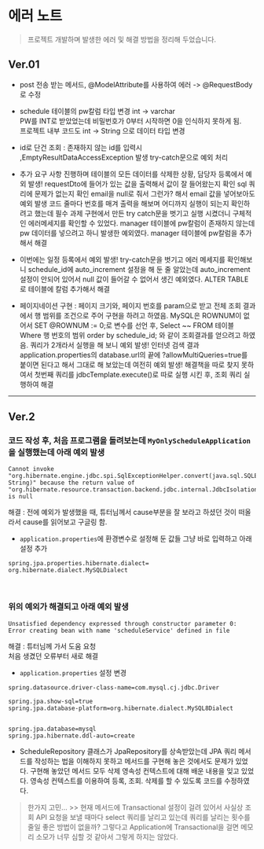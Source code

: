 # 에러 노트
> 프로젝트 개발하며 발생한 에러 및 해결 방법을 정리해 두었습니다.

## Ver.01
- post 전송 받는 메서드, @ModelAttribute를 사용하여 에러 -> @RequestBody로 수정  

- schedule 테이블의 pw칼럼 타입 변경 int -> varchar  
PW를 INT로 받았었는데 비밀번호가 0부터 시작하면 0을 인식하지 못하게 됨.  
프로젝트 내부 코드도 int -> String 으로 데이터 타입 변경  

- id로 단건 조회 : 존재하지 않는 id를 입력시 ,EmptyResultDataAccessException 발생
try-catch문으로 예외 처리

- 추가 요구 사항 진행하며 테이블의 모든 데이터를 삭제한 상황, 담당자 등록에서 예외 발생!
requestDto에 들어가 있는 값을 출력해서 값이 잘 들어왔는지 확인
sql 쿼리에 문제가 없는지 확인
email을 null로 줘서 그런가? 해서 email 값을 넣어보아도 예외 발생
코드 줄마다 번호를 매겨 출력을 해보며 어디까지 실행이 되는지 확인하려고 했는데
필수 과제 구현에서 만든 try catch문을 벗기고 실행 시켰더니 구체적인 에러메세지를 확인할 수 있었다. 
manager 테이블에 pw칼럼이 존재하지 않는데 pw 데이터를 넣으려고 하니 발생한 예외였다.
manager 테이블에 pw칼럼을 추가해서 해결

- 이번에는 일정 등록에서 예외 발생!
try-catch문을 벗기고 에러 메세지를 확인해보니 schedule_id에 auto_increment 설정을 해 둔 줄 알았는데
auto_increment 설정이 안되어 있어서 null 값이 들어갈 수 없어서 생긴 예외였다.
ALTER TABLE 로 테이블에 칼럼 추가해서 해결

- 페이지네이션 구현 : 페이지 크기와, 페이지 번호를 param으로 받고
 전체 조회 결과에서 행 범위를 조건으로 주어 구현을 하려고 하였음.
MySQL은 ROWNUM이 없어서
SET @ROWNUM := 0;로 변수를 선언 후,
Select ~~
FROM 테이블
Where 행 번호의 범위
order by schedule_id;
와 같이 조회결과를 얻으려고 하였음.
쿼리가 2개라서 실행을 해 보니 예외 발생!
인터넷 검색 결과 application.properties의 database.url의 끝에 ?allowMultiQueries=true를 붙이면 된다고 해서
그대로 해 보았는데 여전히 예외 발생!
해결책을 따로 찾지 못하여서
첫번째 쿼리를 jdbcTemplate.execute()로 따로 실행 시킨 후,
조회 쿼리 실행하여 해결
---
## Ver.2

### 코드 작성 후, 처음 프로그램을 돌려보는데 `MyOnlyScheduleApplication`을 실행했는데 아래 예외 발생
```
Cannot invoke "org.hibernate.engine.jdbc.spi.SqlExceptionHelper.convert(java.sql.SQLException, String)" because the return value of "org.hibernate.resource.transaction.backend.jdbc.internal.JdbcIsolationDelegate.sqlExceptionHelper()" is null
```
해결 : 전에 예외가 발생했을 때, 튜터님께서 cause부분을 잘 보라고 하셨던 것이 떠올라서 cause를 읽어보고 구글링 함.
- `application.properties`에 환경변수로 설정해 둔 값들 그냥 바로 입력하고 아래 설정 추가
```
spring.jpa.properties.hibernate.dialect= org.hibernate.dialect.MySQLDialect
```
<br>

### 위의 예외가 해결되고 아래 예외 발생
```
Unsatisfied dependency expressed through constructor parameter 0: Error creating bean with name 'scheduleService' defined in file
```
해결 : 튜터님께 가서 도움 요청  
처음 생겼던 오류부터 새로 해결
- `application.properties` 설정 변경
```
spring.datasource.driver-class-name=com.mysql.cj.jdbc.Driver

spring.jpa.show-sql=true
spring.jpa.database-platform=org.hibernate.dialect.MySQL8Dialect


spring.jpa.database=mysql
spring.jpa.hibernate.ddl-auto=create
```
- ScheduleRepository 클래스가 JpaRepository를 상속받았는데
JPA 쿼리 메서드를 작성하는 법을 이해하지 못하고 메서드를 구현해 놓은 것에서도 문제가 있었다.
구현해 놓았던 메서드 모두 삭제
영속성 컨텍스트에 대해 배운 내용을 잊고 있었다.
영속성 컨텍스트를 이용하여 등록, 조회. 삭제를 할 수 있도록 코드를 수정하였다.
> 한가지 고민... >> 현재 메서드에 Transactional 설정이 걸려 있어서 사실상 조회 API 요청을 보낼 때마다 select 쿼리를 날리고 있는데 쿼리를 날리는 횟수를 줄일 좋은 방법이 없을까?
> 그렇다고 Application에 Transactional을 걸면 메모리 소모가 너무 심할 것 같아서 그렇게 하지는 않았다.


